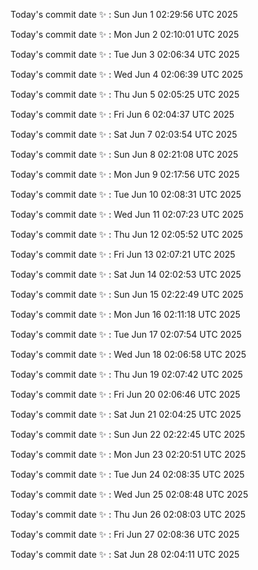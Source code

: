 Today's commit date ✨ : Sun Jun 1 02:29:56 UTC 2025 

Today's commit date ✨ : Mon Jun 2 02:10:01 UTC 2025 

Today's commit date ✨ : Tue Jun 3 02:06:34 UTC 2025 

Today's commit date ✨ : Wed Jun 4 02:06:39 UTC 2025 

Today's commit date ✨ : Thu Jun 5 02:05:25 UTC 2025 

Today's commit date ✨ : Fri Jun 6 02:04:37 UTC 2025 

Today's commit date ✨ : Sat Jun 7 02:03:54 UTC 2025 

Today's commit date ✨ : Sun Jun 8 02:21:08 UTC 2025 

Today's commit date ✨ : Mon Jun 9 02:17:56 UTC 2025 

Today's commit date ✨ : Tue Jun 10 02:08:31 UTC 2025 

Today's commit date ✨ : Wed Jun 11 02:07:23 UTC 2025 

Today's commit date ✨ : Thu Jun 12 02:05:52 UTC 2025 

Today's commit date ✨ : Fri Jun 13 02:07:21 UTC 2025 

Today's commit date ✨ : Sat Jun 14 02:02:53 UTC 2025 

Today's commit date ✨ : Sun Jun 15 02:22:49 UTC 2025 

Today's commit date ✨ : Mon Jun 16 02:11:18 UTC 2025 

Today's commit date ✨ : Tue Jun 17 02:07:54 UTC 2025 

Today's commit date ✨ : Wed Jun 18 02:06:58 UTC 2025 

Today's commit date ✨ : Thu Jun 19 02:07:42 UTC 2025 

Today's commit date ✨ : Fri Jun 20 02:06:46 UTC 2025 

Today's commit date ✨ : Sat Jun 21 02:04:25 UTC 2025 

Today's commit date ✨ : Sun Jun 22 02:22:45 UTC 2025 

Today's commit date ✨ : Mon Jun 23 02:20:51 UTC 2025 

Today's commit date ✨ : Tue Jun 24 02:08:35 UTC 2025 

Today's commit date ✨ : Wed Jun 25 02:08:48 UTC 2025 

Today's commit date ✨ : Thu Jun 26 02:08:03 UTC 2025 

Today's commit date ✨ : Fri Jun 27 02:08:36 UTC 2025 

Today's commit date ✨ : Sat Jun 28 02:04:11 UTC 2025 

